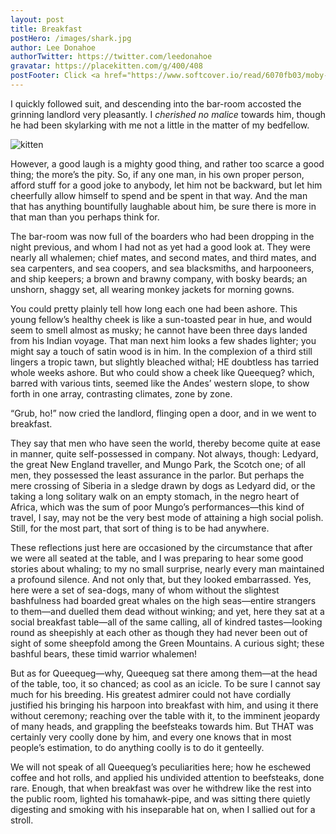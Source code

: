 ```yaml
---
layout: post
title: Breakfast
postHero: /images/shark.jpg
author: Lee Donahoe
authorTwitter: https://twitter.com/leedonahoe
gravatar: https://placekitten.com/g/400/408
postFooter: Click <a href="https://www.softcover.io/read/6070fb03/moby-dick">here</a> to be redirected to the full text of "Moby-Dick".
---
```


I quickly followed suit, and descending into the bar-room accosted the grinning landlord very pleasantly. I *cherished no malice* towards him, though he had been skylarking with me not a little in the matter of my bedfellow.

<img class="pull-left" src="https://placekitten.com/430/215"
     alt="kitten">

 However, a good laugh is a mighty good thing, and rather too scarce a good thing; the more’s the pity. So, if any one man, in his own proper person, afford stuff for a good joke to anybody, let him not be backward, but let him cheerfully allow himself to spend and be spent in that way. And the man that has anything bountifully laughable about him, be sure there is more in that man than you perhaps think for.

 The bar-room was now full of the boarders who had been dropping in the night previous, and whom I had not as yet had a good look at. They were nearly all whalemen; chief mates, and second mates, and third mates, and sea carpenters, and sea coopers, and sea blacksmiths, and harpooneers, and ship keepers; a brown and brawny company, with bosky beards; an unshorn, shaggy set, all wearing monkey jackets for morning gowns.

 You could pretty plainly tell how long each one had been ashore. This young fellow’s healthy cheek is like a sun-toasted pear in hue, and would seem to smell almost as musky; he cannot have been three days landed from his Indian voyage. That man next him looks a few shades lighter; you might say a touch of satin wood is in him. In the complexion of a third still lingers a tropic tawn, but slightly bleached withal; HE doubtless has tarried whole weeks ashore. But who could show a cheek like Queequeg? which, barred with various tints, seemed like the Andes’ western slope, to show forth in one array, contrasting climates, zone by zone.

 “Grub, ho!” now cried the landlord, flinging open a door, and in we went to breakfast.

 They say that men who have seen the world, thereby become quite at ease in manner, quite self-possessed in company. Not always, though: Ledyard, the great New England traveller, and Mungo Park, the Scotch one; of all men, they possessed the least assurance in the parlor. But perhaps the mere crossing of Siberia in a sledge drawn by dogs as Ledyard did, or the taking a long solitary walk on an empty stomach, in the negro heart of Africa, which was the sum of poor Mungo’s performances—this kind of travel, I say, may not be the very best mode of attaining a high social polish. Still, for the most part, that sort of thing is to be had anywhere.

 These reflections just here are occasioned by the circumstance that after we were all seated at the table, and I was preparing to hear some good stories about whaling; to my no small surprise, nearly every man maintained a profound silence. And not only that, but they looked embarrassed. Yes, here were a set of sea-dogs, many of whom without the slightest bashfulness had boarded great whales on the high seas—entire strangers to them—and duelled them dead without winking; and yet, here they sat at a social breakfast table—all of the same calling, all of kindred tastes—looking round as sheepishly at each other as though they had never been out of sight of some sheepfold among the Green Mountains. A curious sight; these bashful bears, these timid warrior whalemen!

 But as for Queequeg—why, Queequeg sat there among them—at the head of the table, too, it so chanced; as cool as an icicle. To be sure I cannot say much for his breeding. His greatest admirer could not have cordially justified his bringing his harpoon into breakfast with him, and using it there without ceremony; reaching over the table with it, to the imminent jeopardy of many heads, and grappling the beefsteaks towards him. But THAT was certainly very coolly done by him, and every one knows that in most people’s estimation, to do anything coolly is to do it genteelly.

 We will not speak of all Queequeg’s peculiarities here; how he eschewed coffee and hot rolls, and applied his undivided attention to beefsteaks, done rare. Enough, that when breakfast was over he withdrew like the rest into the public room, lighted his tomahawk-pipe, and was sitting there quietly digesting and smoking with his inseparable hat on, when I sallied out for a stroll.
